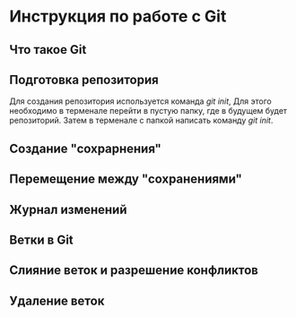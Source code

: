 # Инструкция по работе с Git

## Что такое Git

## Подготовка репозитория
Для создания репозитория используется команда *git init*, Для этого необходимо в терменале перейти в пустую папку, где в будущем будет репозиторий. Затем в терменале с папкой написать команду *git init*. 
## Создание "сохрарнения"

## Перемещение между "сохранениями"

## Журнал изменений

## Ветки в Git

## Слияние веток и разрешение конфликтов

## Удаление веток
